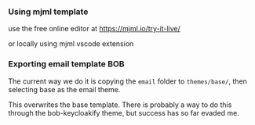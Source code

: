 ### Using mjml template

use the free online editor at https://mjml.io/try-it-live/

or locally using mjml vscode extension

### Exporting email template BOB

The current way we do it is copying the `email` folder to `themes/base/`, then selecting base as the email theme.

This overwrites the base template. There is probably a way to do this through the bob-keycloakify theme, but success has so far evaded me.
